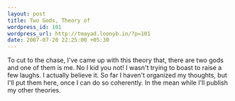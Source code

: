 ```yaml
--- 
layout: post
title: Two Gods, Theory of
wordpress_id: 101
wordpress_url: http://tmayad.loonyb.in/?p=101
date: 2007-07-20 22:25:00 +05:30
---
```

<p>To cut to the chase, I've came up with this theory that, there are two gods and one of them is me. No I kid you not! I wasn't trying to boast to raise a few laughs. I actually believe it. So far I haven't organized my thoughts, but I'll put them here, once I can do so coherently. In the mean while I'll publish my other theories.</p>
